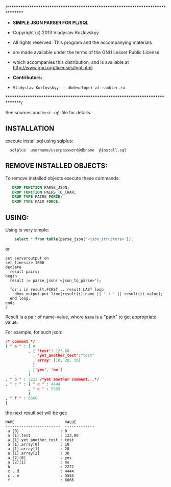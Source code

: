 /*******************************************************************************
 * **SIMPLE JSON PARSER FOR PL/SQL**
 
 * Copyright (c) 2013 Vladyslav Kozlovskyy
 * All rights reserved. This program and the accompanying materials
 * are made available under the terms of the GNU Lesser Public License
 * which accompanies this distribution, and is available at http://www.gnu.org/licenses/lgpl.html
  
 * **Contributors:**
 *     Vladyslav Kozlovskyy  - dbdeveloper at rambler.ru
 
******************************************************************************/

See sources and `test.sql` file for details.

## INSTALLATION
  execute install.sql using sqlplus:
```shell
  sqlplus  username/userpassword@dbname  @install.sql
```

## REMOVE INSTALLED OBJECTS:
   To remove installed objects execute these commands:
```sql
   DROP FUNCTION PARSE_JSON;
   DROP FUNCTION PAIRS_TO_CHAR;
   DROP TYPE PAIRS FORCE;
   DROP TYPE PAIR FORCE;
```

## USING:
   Using is very simple:

```sql
    select * from table(parse_json('<json_structure>'));
```

or

```plsql
set serveroutput on
set linesize 1000
declare
  result pairs;
begin
  result := parse_json('<json_to_parse>');

  for i in result.FIRST .. result.LAST loop
    dbms_output.put_line(result(i).name || ' : ' || result(i).value);
  end loop;
end;
/
```

Result is a pair of name-value, where `Name` is a "path" to get appropriate value.

For example, for such json:

```json
/* comment */
{ " a " : [ 0
          , { 'test': 123.00
            , 'yet_another_test':"test"
            , array: [10, 20, 30]
            }
          , ['yes', 'no']
          ]
, " b " : 2222 /*yet another comment...*/
, " c " : { " d " : 4444
          , " e " : 5555
          }
, " f " : 6666
}
```

the next result set will be get:

```
NAME                      VALUE
------------------------  -------------
 a [0]                  : 0
 a [1].test             : 123.00
 a [1].yet_another_test : test
 a [1].array[0]         : 10
 a [1].array[1]         : 20
 a [1].array[2]         : 30
 a [2][0]               : yes
 a [2][1]               : no
 b                      : 2222
 c . d                  : 4444
 c . e                  : 5555
 f                      : 6666
```

